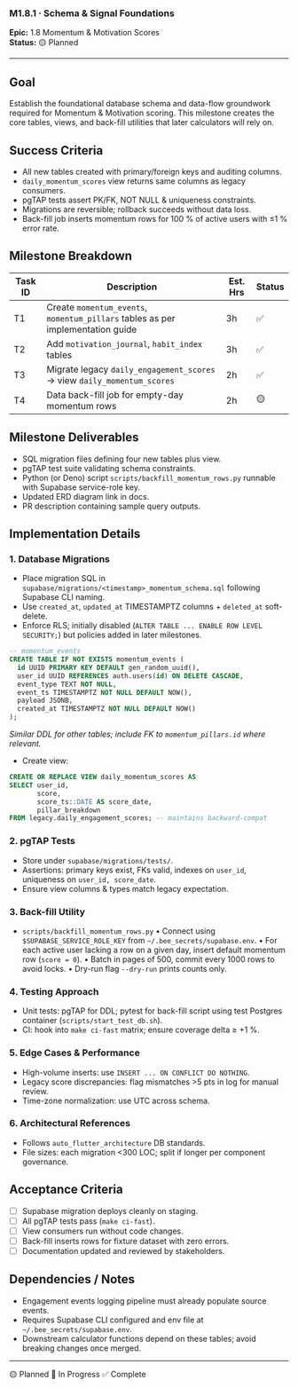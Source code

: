 ### M1.8.1 · Schema & Signal Foundations
**Epic:** 1.8 Momentum & Motivation Scores  
**Status:** 🟡 Planned  

---

## Goal
Establish the foundational database schema and data-flow groundwork required for Momentum & Motivation scoring. This milestone creates the core tables, views, and back-fill utilities that later calculators will rely on.

## Success Criteria
- All new tables created with primary/foreign keys and auditing columns.
- `daily_momentum_scores` view returns same columns as legacy consumers.
- pgTAP tests assert PK/FK, NOT NULL & uniqueness constraints.
- Migrations are reversible; rollback succeeds without data loss.
- Back-fill job inserts momentum rows for 100 % of active users with ≤1 % error rate.

## Milestone Breakdown
| Task ID | Description | Est. Hrs | Status |
| ------- | ----------- | -------- | ------ |
| T1 | Create `momentum_events`, `momentum_pillars` tables as per implementation guide | 3h | ✅ |
| T2 | Add `motivation_journal`, `habit_index` tables | 3h | ✅ |
| T3 | Migrate legacy `daily_engagement_scores` → view `daily_momentum_scores` | 2h | ✅ |
| T4 | Data back-fill job for empty-day momentum rows | 2h | 🟡 |

## Milestone Deliverables
- SQL migration files defining four new tables plus view.
- pgTAP test suite validating schema constraints.
- Python (or Deno) script `scripts/backfill_momentum_rows.py` runnable with Supabase service-role key.
- Updated ERD diagram link in docs.
- PR description containing sample query outputs.

## Implementation Details
### 1. Database Migrations
- Place migration SQL in `supabase/migrations/<timestamp>_momentum_schema.sql` following Supabase CLI naming.
- Use `created_at`, `updated_at` TIMESTAMPTZ columns + `deleted_at` soft-delete.
- Enforce RLS; initially disabled (`ALTER TABLE ... ENABLE ROW LEVEL SECURITY;`) but policies added in later milestones.

```sql
-- momentum_events
CREATE TABLE IF NOT EXISTS momentum_events (
  id UUID PRIMARY KEY DEFAULT gen_random_uuid(),
  user_id UUID REFERENCES auth.users(id) ON DELETE CASCADE,
  event_type TEXT NOT NULL,
  event_ts TIMESTAMPTZ NOT NULL DEFAULT NOW(),
  payload JSONB,
  created_at TIMESTAMPTZ NOT NULL DEFAULT NOW()
);
```
_Similar DDL for other tables; include FK to `momentum_pillars.id` where relevant._

- Create view:
```sql
CREATE OR REPLACE VIEW daily_momentum_scores AS
SELECT user_id,
       score,
       score_ts::DATE AS score_date,
       pillar_breakdown
FROM legacy.daily_engagement_scores; -- maintains backward-compat
```

### 2. pgTAP Tests
- Store under `supabase/migrations/tests/`.
- Assertions: primary keys exist, FKs valid, indexes on `user_id`, uniqueness on `user_id, score_date`.
- Ensure view columns & types match legacy expectation.

### 3. Back-fill Utility
- `scripts/backfill_momentum_rows.py`
  • Connect using `$SUPABASE_SERVICE_ROLE_KEY` from `~/.bee_secrets/supabase.env`.
  • For each active user lacking a row on a given day, insert default momentum row (`score = 0`).
  • Batch in pages of 500, commit every 1000 rows to avoid locks.
  • Dry-run flag `--dry-run` prints counts only.

### 4. Testing Approach
- Unit tests: pgTAP for DDL; pytest for back-fill script using test Postgres container (`scripts/start_test_db.sh`).
- CI: hook into `make ci-fast` matrix; ensure coverage delta ≥ +1 %.

### 5. Edge Cases & Performance
- High-volume inserts: use `INSERT ... ON CONFLICT DO NOTHING`.
- Legacy score discrepancies: flag mismatches >5 pts in log for manual review.
- Time-zone normalization: use UTC across schema.

### 6. Architectural References
- Follows `auto_flutter_architecture` DB standards.
- File sizes: each migration <300 LOC; split if longer per component governance.

## Acceptance Criteria
- [ ] Supabase migration deploys cleanly on staging.
- [ ] All pgTAP tests pass (`make ci-fast`).
- [ ] View consumers run without code changes.
- [ ] Back-fill inserts rows for fixture dataset with zero errors.
- [ ] Documentation updated and reviewed by stakeholders.

## Dependencies / Notes
- Engagement events logging pipeline must already populate source events.
- Requires Supabase CLI configured and env file at `~/.bee_secrets/supabase.env`.
- Downstream calculator functions depend on these tables; avoid breaking changes once merged.

---

🟡 Planned 🔵 In Progress ✅ Complete 
